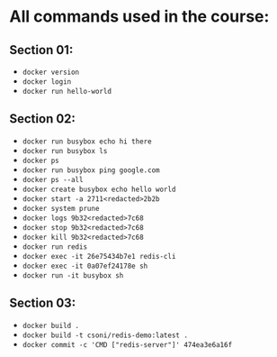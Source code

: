 # All commands used in the course:

## Section 01:

- `docker version`
- `docker login`
- `docker run hello-world`

## Section 02:

- `docker run busybox echo hi there`
- `docker run busybox ls`
- `docker ps`
- `docker run busybox ping google.com`
- `docker ps --all`
- `docker create busybox echo hello world`
- `docker start -a 2711<redacted>2b2b`
- `docker system prune`
- `docker logs 9b32<redacted>7c68`
- `docker stop 9b32<redacted>7c68`
- `docker kill 9b32<redacted>7c68`
- `docker run redis`
- `docker exec -it 26e75434b7e1 redis-cli`
- `docker exec -it 0a07ef24178e sh`
- `docker run -it busybox sh`

## Section 03:

- `docker build .`
- `docker build -t csoni/redis-demo:latest .`
- `docker commit -c 'CMD ["redis-server"]' 474ea3e6a16f`
